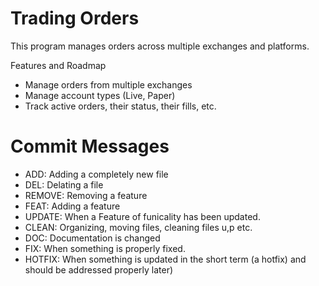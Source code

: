 # Trading Orders
This program manages orders across multiple exchanges and platforms.


Features and Roadmap
- Manage orders from multiple exchanges
- Manage account types (Live, Paper)
- Track active orders, their status, their fills, etc. 


# Commit Messages
- ADD: Adding a completely new file
- DEL: Delating a file
- REMOVE: Removing a feature
- FEAT: Adding a feature
- UPDATE: When a Feature of funicality has been updated. 
- CLEAN: Organizing, moving files, cleaning files u,p etc. 
- DOC: Documentation is changed
- FIX: When something is properly fixed.
- HOTFIX: When something is updated in the short term (a hotfix) and should be addressed properly later) 
